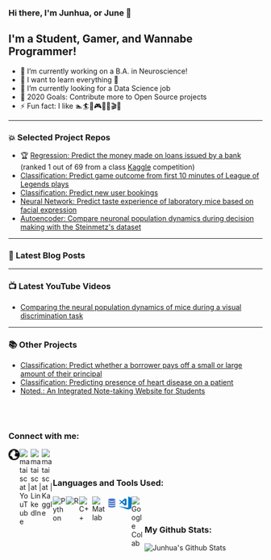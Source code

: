 ### Hi there, I'm Junhua, or June 👋

## I'm a Student, Gamer, and Wannabe Programmer!
- 🔬 I’m currently working on a B.A. in Neuroscience!
- 🌱 I want to learn everything 🤣
- 👯 I’m currently looking for a Data Science job
- 🥅 2020 Goals: Contribute more to Open Source projects
- ⚡ Fun fact: I like 🏊🏄🎿🎮🎸🎤🎬📖

---

### 💥 Selected Project Repos

- 🏆 [Regression: Predict the money made on loans issued by a bank](https://github.com/mataiscat/STAT301-3-regression) (ranked 1 out of 69 from a class [Kaggle](https://www.kaggle.com/c/nustat3013reg) competition)
- [Classification: Predict game outcome from first 10 minutes of League of Legends plays](https://github.com/mataiscat/STAT301-3-final-project)
- [Classification: Predict new user bookings](https://github.com/mataiscat/STAT301-1-final-project)
- [Neural Network: Predict taste experience of laboratory mice based on facial expression](https://github.com/mataiscat/lee-lab-taste)
- [Autoencoder: Compare neuronal population dynamics during decision making with the Steinmetz's dataset](https://github.com/mataiscat/)

---

### 📕 Latest Blog Posts


---

### 📺 Latest YouTube Videos

- [Comparing the neural population dynamics of mice during a visual discrimination task](https://youtu.be/p0L0yrXQWqU)

---

### 📚 Other Projects

- [Classification: Predict whether a borrower pays off a small or large amount of their principal](https://github.com/mataiscat/STAT301-3-classification) 
- [Classification: Predicting presence of heart disease on a patient](https://github.com/mataiscat/STAT301-2-final-project)
- [Noted.: An Integrated Note-taking Website for Students](https://github.com/Noted-U/noted)

<br />
<br />

### Connect with me:

[<img align="left" alt="mataiscat" width="22px" src="https://raw.githubusercontent.com/iconic/open-iconic/master/svg/globe.svg" />][website]
[<img align="left" alt="mataiscat | YouTube" width="22px" src="https://cdn.jsdelivr.net/npm/simple-icons@v3/icons/youtube.svg" />][youtube]
[<img align="left" alt="mataiscat | LinkedIn" width="22px" src="https://cdn.jsdelivr.net/npm/simple-icons@v3/icons/linkedin.svg" />][linkedin]
[<img align="left" alt="mataiscat | Kaggle" width="22px" src="https://www.analyticsvidhya.com/wp-content/uploads/2015/06/kaggle-logo-transparent-300.png" />][Kaggle]

<br />
<br />

### Languages and Tools Used:

<img align="left" alt="Python" width="26px" src="https://cdn3.iconfinder.com/data/icons/logos-and-brands-adobe/512/267_Python-512.png" />
<img align="left" alt="R" width="26px" src="https://www.r-project.org/logo/Rlogo.svg" />
<img align="left" alt="C++" width="26px" src="https://user-images.githubusercontent.com/42747200/46140125-da084900-c26d-11e8-8ea7-c45ae6306309.png" />
<img align="left" alt="Matlab" width="26px" src="https://upload.wikimedia.org/wikipedia/commons/2/21/Matlab_Logo.png" />
<img align="left" alt="SQL" width="26px" src="https://raw.githubusercontent.com/github/explore/80688e429a7d4ef2fca1e82350fe8e3517d3494d/topics/sql/sql.png" />
<img align="left" alt="Visual Studio Code" width="26px" src="https://raw.githubusercontent.com/github/explore/80688e429a7d4ef2fca1e82350fe8e3517d3494d/topics/visual-studio-code/visual-studio-code.png" />
<img align="left" alt="Google Colab" width="26px" src="https://colab.research.google.com/img/colab_favicon_256px.png" />

<br />
<br />

### My Github Stats:

<img align="left" alt="Junhua's Github Stats" src="https://github-readme-stats.vercel.app/api?username=mataiscat&show_icons=true&hide_border=true" />

[website]: https://github.com/mataiscat
[youtube]: https://www.youtube.com/channel/UCGVY8MbaKWbF13etY7X-2_g?view_as=subscriber
[linkedin]: https://www.linkedin.com/in/junhua-tan-b5544a195/
[kaggle]: https://www.kaggle.com/junhuatan